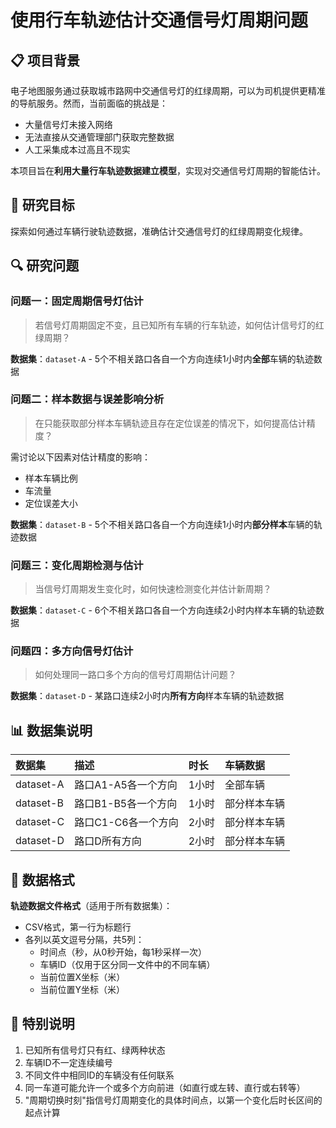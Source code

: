 # 使用行车轨迹估计交通信号灯周期问题

## 📋 项目背景

电子地图服务通过获取城市路网中交通信号灯的红绿周期，可以为司机提供更精准的导航服务。然而，当前面临的挑战是：
- 大量信号灯未接入网络
- 无法直接从交通管理部门获取完整数据
- 人工采集成本过高且不现实

本项目旨在**利用大量行车轨迹数据建立模型**，实现对交通信号灯周期的智能估计。

## 🎯 研究目标

探索如何通过车辆行驶轨迹数据，准确估计交通信号灯的红绿周期变化规律。

## 🔍 研究问题

### 问题一：固定周期信号灯估计
> 若信号灯周期固定不变，且已知所有车辆的行车轨迹，如何估计信号灯的红绿周期？

**数据集**：`dataset-A` - 5个不相关路口各自一个方向连续1小时内**全部**车辆的轨迹数据

### 问题二：样本数据与误差影响分析
> 在只能获取部分样本车辆轨迹且存在定位误差的情况下，如何提高估计精度？

需讨论以下因素对估计精度的影响：
- 样本车辆比例
- 车流量
- 定位误差大小

**数据集**：`dataset-B` - 5个不相关路口各自一个方向连续1小时内**部分样本**车辆的轨迹数据

### 问题三：变化周期检测与估计
> 当信号灯周期发生变化时，如何快速检测变化并估计新周期？

**数据集**：`dataset-C` - 6个不相关路口各自一个方向连续2小时内样本车辆的轨迹数据

### 问题四：多方向信号灯估计
> 如何处理同一路口多个方向的信号灯周期估计问题？

**数据集**：`dataset-D` - 某路口连续2小时内**所有方向**样本车辆的轨迹数据

## 📊 数据集说明

| 数据集 | 描述 | 时长 | 车辆数据 |
|:------|:-----|:-----|:---------|
| dataset-A | 路口A1-A5各一个方向 | 1小时 | 全部车辆 |
| dataset-B | 路口B1-B5各一个方向 | 1小时 | 部分样本车辆 |
| dataset-C | 路口C1-C6各一个方向 | 2小时 | 部分样本车辆 |
| dataset-D | 路口D所有方向 | 2小时 | 部分样本车辆 |

## 📝 数据格式

**轨迹数据文件格式**（适用于所有数据集）：
- CSV格式，第一行为标题行
- 各列以英文逗号分隔，共5列：
  - 时间点（秒，从0秒开始，每1秒采样一次）
  - 车辆ID（仅用于区分同一文件中的不同车辆）
  - 当前位置X坐标（米）
  - 当前位置Y坐标（米）

## 📌 特别说明

1. 已知所有信号灯只有红、绿两种状态
2. 车辆ID不一定连续编号
3. 不同文件中相同ID的车辆没有任何联系
4. 同一车道可能允许一个或多个方向前进（如直行或左转、直行或右转等）
5. "周期切换时刻"指信号灯周期变化的具体时间点，以第一个变化后时长区间的起点计算
